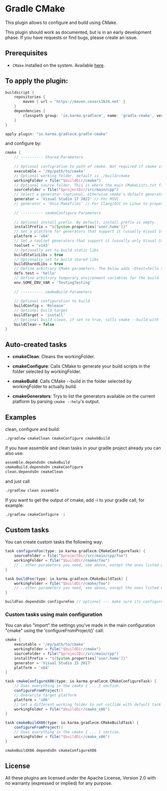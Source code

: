 # Gradle CMake
This plugin allows to configure and build using CMake. 

This plugin should work as documented, but is in an early development phase. 
If you have requests or find bugs, please create an issue.

## Prerequisites

* `CMake` installed on the system. Available [here](https://www.cmake.org).

## To apply the plugin:

```groovy
buildscript {
    repositories {
        maven { url = 'https://maven.covers1624.net' }
    }
    dependencies {
        classpath group: 'io.karma.gradlecm', name: 'gradle-cmake', version: '1.0.1.13'
    }
}

apply plugin: "io.karma.gradlecm.gradle-cmake"
```

and configure by:

```groovy
cmake {
    // ---------- Shared Parameters
    
    // Optional configration to path of cmake. Not required if cmake is on the path.
    executable = '/my/path/to/cmake'
    // Optional working folder. default is ./build/cmake
    workingFolder = file("$buildDir/cmake")
    // Optional source folder. This is where the main CMakeLists.txt file resides. Default is ./src/main/cpp
    sourceFolder = file("$projectDir/src/main/cpp")
    // Select a generator (optional, otherwise cmake's default generator is used)
    generator = 'Visual Studio 17 2022' // For MSVC
    // generator = 'Unix Makefiles' // For Clang/GCC on Linux to properly use multi-threading
    
    // ---------- cmakeConfigure Parameters
    
    // Optional install prefix. By default, install prefix is empty.
    installPrefix = "${System.properties['user.home']}"
    // Set a platform for generators that support it (usually Visual Studio)
    platform = 'x64'
    // Set a toolset generators that support it (usually only Visual Studio)
    toolset = 'v143'
    // Optionally set to build static libs
    buildStaticLibs = true
    // Optionally set to build shared libs
    buildSharedLibs = true
    // Define arbitrary CMake parameters. The below adds -Dtest=hello to cmake command line.
    defs.test = 'hello'
    // Define arbitrary temporary environment variables for the build
    env.SOME_ENV_VAR = 'TestingTesting'
    
    // ---------- cmakeBuild Parameters
    
    // Optional configuration to build
    buildConfig = 'Release'
    // Optional build target
    buildTarget = 'install'
    // Optional build clean. if set to true, calls cmake --build with --clean-first
    buildClean = false
}
```

## Auto-created tasks

* **cmakeClean**: Cleans the workingFolder.

* **cmakeConfigure**: Calls CMake to generate your build scripts in the folder selected by workingFolder.

* **cmakeBuild**: Calls CMake --build in the folder selected by workingFolder to actually build.

* **cmakeGenerators**: Trys to list the generators available on the current platform by parsing `cmake --help`'s output.

## Examples

clean, configure and build:

```bash
./gradlew cmakeClean cmakeConfigure cmakebBuild
```

if you have assemble and clean tasks in your gradle project already you can also use:
	
```bash
assemble.dependsOn cmakeBuild
cmakeBuild.dependsOn cmakeConfigure
clean.dependsOn cmakeClean
```

and just call

```bash
./gradlew clean assemble
```

If you want to get the output of cmake, add -i to your gradle call, for example:
	
```bash
./gradlew cmakeConfigure -i
```

## Custom tasks

You can create custom tasks the following way:

```groovy
task configureFoo(type: io.karma.gradlecm.CMakeConfigureTask) {
    sourceFolder = file("$projectDir/src/main/cpp/foo")
    workingFolder = file("$buildDir/cmake/foo")
    // ..other parameters you need, see above, except the ones listed under cmakeBuild Parameters
}

task buildFoo(type: io.karma.gradlecm.CMakeBuildTask) {
    workingFolder = file("$buildDir/cmake/foo")
    // ..other parameters you need, see above, except the ones listed under cmakeConfigure parameters
}

buildFoo.dependsOn configureFoo // optional --- make sure its configured when you run the build task
```

### Custom tasks using main configuration

You can also "import" the settings you've made in the main configuration "cmake" using the 'configureFromProject()' call:

```groovy
cmake {
    executable = '/my/path/to/cmake'
    workingFolder = file("$buildDir/cmake")
    sourceFolder = file("$projectDir/src/main/cpp")
    installPrefix = "${System.properties['user.home']}"
    generator = 'Visual Studio 15 2017'
    platform = 'x64'
}

task cmakeConfigureX86(type: io.karma.gradlecm.CMakeConfigureTask) {
    // Uses everything in the cmake { ... } section.
    configureFromProject()
    // Overwrite target platform
    platform = 'x86'
    // Set a different working folder to not collide with default task
    workingFolder = file("$buildDir/cmake_x86")
}

task cmakeBuildX86(type: io.karma.gradlecm.CMakeBuildTask) {
    configureFromProject()
    // Uses everything in the cmake { ... } section.
    workingFolder = file("$buildDir/cmake_x86")
}

cmakeBuildX86.dependsOn cmakeConfigureX86
```

## License

All these plugins are licensed under the Apache License, Version 2.0 with no warranty (expressed or implied) for any purpose.
